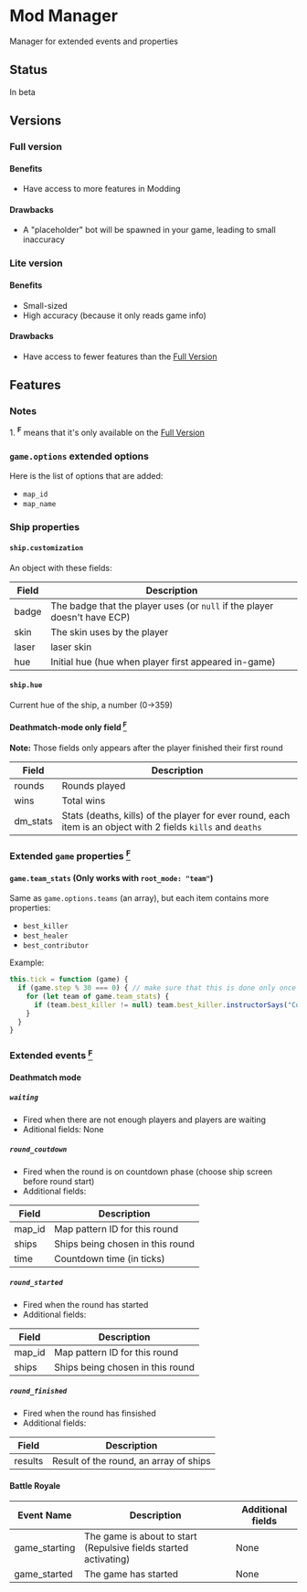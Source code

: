 # Mod Manager
Manager for extended events and properties

## Status
In beta
## Versions
### Full version
#### Benefits
* Have access to more features in Modding
#### Drawbacks
* A "placeholder" bot will be spawned in your game, leading to small inaccuracy

### Lite version
#### Benefits
* Small-sized
* High accuracy (because it only reads game info)
#### Drawbacks
* Have access to fewer features than the [Full Version](#full-version)

## Features
### Notes
<a id="1">1.</a> **<sup>F</sup>** means that it's only available on the [Full Version](#full-version)
### `game.options` extended options

Here is the list of options that are added: 
* `map_id`
* `map_name`

### Ship properties

#### `ship.customization`

An object with these fields:

|Field|Description|
|-|-|
|badge|The badge that the player uses (or `null` if the player doesn't have ECP)|
|skin|The skin uses by the player|
|laser|laser skin|
|hue|Initial hue (hue when player first appeared in-game)|

#### `ship.hue`

Current hue of the ship, a number (0->359)

#### Deathmatch-mode only field [<sup>F</sup>](#1)
**Note:** Those fields only appears after the player finished their first round

|Field|Description|
|-|-|
|rounds|Rounds played|
|wins|Total wins|
|dm_stats|Stats (deaths, kills) of the player for ever round, each item is an object with 2 fields `kills` and `deaths`|

### Extended `game` properties [<sup>F</sup>](#1)

#### `game.team_stats` (Only works with `root_mode: "team"`)

Same as `game.options.teams` (an array), but each item contains more properties:

* `best_killer`
* `best_healer`
* `best_contributor`

Example:
```js
this.tick = function (game) {
  if (game.step % 30 === 0) { // make sure that this is done only once per second
    for (let team of game.team_stats) {
      if (team.best_killer != null) team.best_killer.instructorSays("Congratulations! You are the best killer on your team!")
    }
  }
}
```

### Extended events [<sup>F</sup>](#1)
#### Deathmatch mode

##### `waiting`
* Fired when there are not enough players and players are waiting
* Aditional fields: None
##### `round_coutdown`
* Fired when the round is on countdown phase (choose ship screen before round start)
* Additional fields:

|Field|Description|
|-|-|
|map_id|Map pattern ID for this round|
|ships|Ships being chosen in this round|
|time|Countdown time (in ticks)|

##### `round_started`
* Fired when the round has started
* Additional fields:

|Field|Description|
|-|-|
|map_id|Map pattern ID for this round|
|ships|Ships being chosen in this round|

##### `round_finished`
* Fired when the round has finsished
* Additional fields:

|Field|Description|
|-|-|
|results|Result of the round, an array of ships|

#### Battle Royale

|Event Name|Description|Additional fields|
|-|-|-|
|game_starting|The game is about to start (Repulsive fields started activating)|None|
|game_started|The game has started|None|
